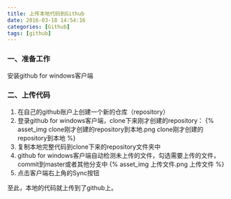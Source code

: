 ```yaml
---
title: 上传本地代码到Github
date: 2016-03-18 14:54:16
categories: [Github]
tags: [github]
---
```


### 一、准备工作
安装github for windows客户端

### 二、上传代码
1. 在自己的github账户上创建一个新的仓库（repository）
2. 登录github for windows客户端，clone下来刚才创建的repository：
{% asset_img clone刚才创建的repository到本地.png clone刚才创建的repository到本地 %}
3. 复制本地完整代码到clone下来的repository文件夹中
4. github for windows客户端自动检测未上传的文件，勾选需要上传的文件，commit到master或者其他分支中
{% asset_img 上传文件.png 上传文件 %}
5. 点击客户端右上角的Sync按钮

至此，本地的代码就上传到了github上。
